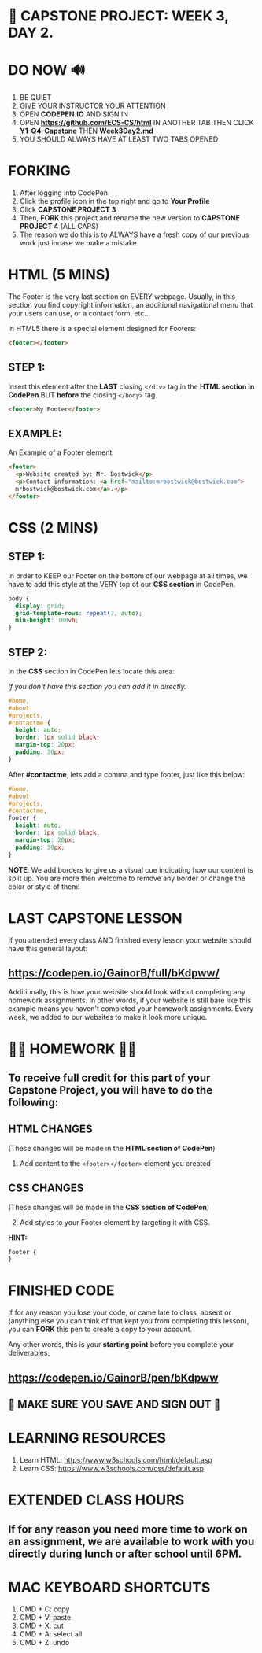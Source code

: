 # 📌 CAPSTONE PROJECT: WEEK 3, DAY 2.

# DO NOW 🔊

1.  BE QUIET
2.  GIVE YOUR INSTRUCTOR YOUR ATTENTION
3.  OPEN **CODEPEN.IO** AND SIGN IN
4.  OPEN **https://github.com/ECS-CS/html** IN ANOTHER TAB THEN CLICK **Y1-Q4-Capstone** THEN **Week3Day2.md**
5.  YOU SHOULD ALWAYS HAVE AT LEAST TWO TABS OPENED

# FORKING

1.  After logging into CodePen
2.  Click the profile icon in the top right and go to **Your Profile**
3.  Click **CAPSTONE PROJECT 3**
4.  Then, **FORK** this project and rename the new version to **CAPSTONE PROJECT 4** (ALL CAPS)
5.  The reason we do this is to ALWAYS have a fresh copy of our previous work just incase we make a mistake.

# HTML (5 MINS)

The Footer is the very last section on EVERY webpage. Usually, in this section you find copyright information, an additional navigational menu that your users can use, or a contact form, etc...

In HTML5 there is a special element designed for Footers:

```html
<footer></footer>
```

## STEP 1:

Insert this element after the **LAST** closing `</div>` tag in the **HTML section in CodePen** BUT **before** the closing `</body>` tag.

```html
<footer>My Footer</footer>
```

## EXAMPLE:

An Example of a Footer element:

```html
<footer>
  <p>Website created by: Mr. Bostwick</p>
  <p>Contact information: <a href="mailto:mrbostwick@bostwick.com">
  mrbostwick@bostwick.com</a>.</p>
</footer>
```

# CSS (2 MINS)

## STEP 1:

In order to KEEP our Footer on the bottom of our webpage at all times, we have to add this style at the VERY top of our **CSS section** in CodePen.

```css
body {
  display: grid;
  grid-template-rows: repeat(7, auto);
  min-height: 100vh;
}
```

## STEP 2:

In the **CSS** section in CodePen lets locate this area:

_If you don't have this section you can add it in directly._

```css
#home,
#about,
#projects,
#contactme {
  height: auto;
  border: 1px solid black;
  margin-top: 20px;
  padding: 30px;
}
```

After **#contactme**, lets add a comma and type footer, just like this below:

```css
#home,
#about,
#projects,
#contactme,
footer {
  height: auto;
  border: 1px solid black;
  margin-top: 20px;
  padding: 30px;
}
```

**NOTE**: We add borders to give us a visual cue indicating how our content is split up. You are more then welcome to remove any border or change the color or style of them!

# LAST CAPSTONE LESSON

If you attended every class AND finished every lesson your website should have this general layout:

## https://codepen.io/GainorB/full/bKdpww/

Additionally, this is how your website should look without completing any homework assignments. In other words, if your website is still bare like this example means you haven't completed your homework assignments. Every week, we added to our websites to make it look more unique.

# 🚨🚨 HOMEWORK 🚨🚨

## To receive full credit for this part of your Capstone Project, you will have to do the following:

## HTML CHANGES

(These changes will be made in the **HTML section of CodePen**)

1.  Add content to the `<footer></footer>` element you created

## CSS CHANGES

(These changes will be made in the **CSS section of CodePen**)

2.  Add styles to your Footer element by targeting it with CSS.

**HINT:**

```css
footer {
}
```

# FINISHED CODE

If for any reason you lose your code, or came late to class, absent or (anything else you can think of that kept you from completing this lesson), you can **FORK** this pen to create a copy to your account.

Any other words, this is your **starting point** before you complete your deliverables.

## https://codepen.io/GainorB/pen/bKdpww

## 🚨 MAKE SURE YOU SAVE AND SIGN OUT 🚨

# LEARNING RESOURCES

1.  Learn HTML: https://www.w3schools.com/html/default.asp
2.  Learn CSS: https://www.w3schools.com/css/default.asp

# EXTENDED CLASS HOURS

## If for any reason you need more time to work on an assignment, we are available to work with you directly during lunch or after school until 6PM.

# MAC KEYBOARD SHORTCUTS

1.  CMD + C: copy
2.  CMD + V: paste
3.  CMD + X: cut
4.  CMD + A: select all
5.  CMD + Z: undo
